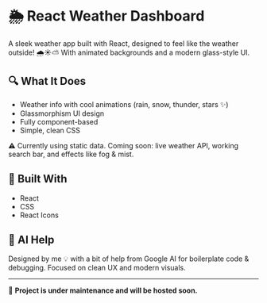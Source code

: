 # 🌦️ React Weather Dashboard

A sleek weather app built with React, designed to feel like the weather outside! 🌧️☀️⛅ With animated backgrounds and a modern glass-style UI.

## 🔍 What It Does

- Weather info with cool animations (rain, snow, thunder, stars ✨)
- Glassmorphism UI design
- Fully component-based
- Simple, clean CSS

⚠️ Currently using static data. Coming soon: live weather API, working search bar, and effects like fog & mist.

## 🧰 Built With

- React  
- CSS
- React Icons

## 🤖 AI Help

Designed by me 💡 with a bit of help from Google AI for boilerplate code & debugging. Focused on clean UX and modern visuals.

---

🚧 **Project is under maintenance and will be hosted soon.**

